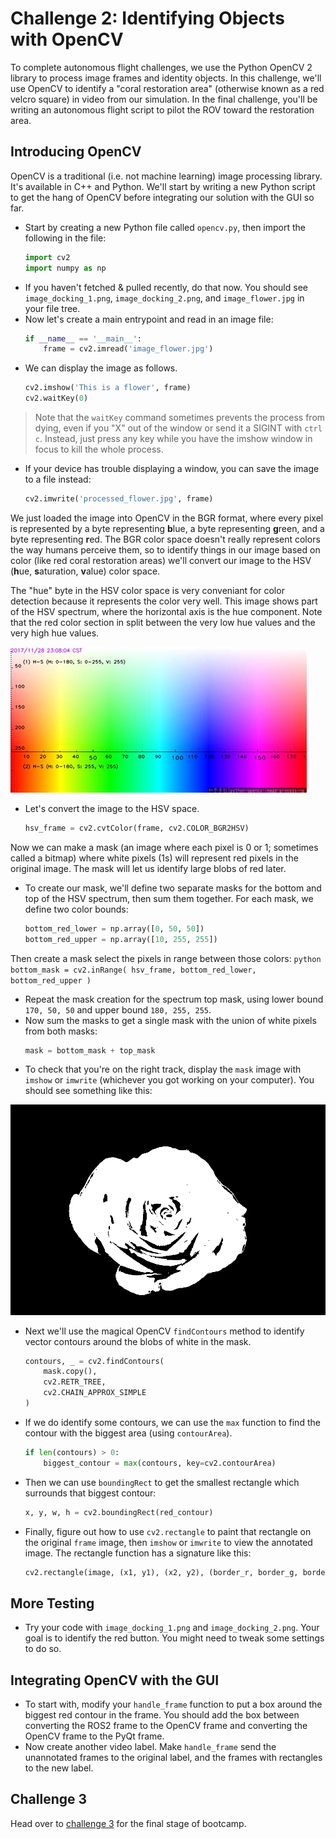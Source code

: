 # Challenge 2: Identifying Objects with OpenCV

To complete autonomous flight challenges, we use the Python OpenCV 2 library to process image frames and identity objects. In this challenge, we'll use OpenCV to identify a "coral restoration area" (otherwise known as a red velcro square) in video from our simulation. In the final challenge, you'll be writing an autonomous flight script to pilot the ROV toward the restoration area.

## Introducing OpenCV
OpenCV is a traditional (i.e. not machine learning) image processing library. It's available in C++ and Python. We'll start by writing a new Python script to get the hang of OpenCV before integrating our solution with the GUI so far.

 - Start by creating a new Python file called `opencv.py`, then import the following in the file:
    ```python
    import cv2
    import numpy as np
    ```
 - If you haven't fetched & pulled recently, do that now. You should see `image_docking_1.png`, `image_docking_2.png`, and `image_flower.jpg` in your file tree.
 - Now let's create a main entrypoint and read in an image file:
    ```python
    if __name__ == '__main__':
        frame = cv2.imread('image_flower.jpg')
    ```
 - We can display the image as follows.
    ```python
    cv2.imshow('This is a flower', frame)
    cv2.waitKey(0)
    ```
 > Note that the `waitKey` command sometimes prevents the process from dying, even if you "X" out of the window or send it a SIGINT with `ctrl` `c`. Instead, just press any key while you have the imshow window in focus to kill the whole process.

 - If your device has trouble displaying a window, you can save the image to a file instead:
    ```python
    cv2.imwrite('processed_flower.jpg', frame)
    ```
We just loaded the image into OpenCV in the BGR format, where every pixel is represented by a byte representing **b**lue, a byte representing **g**reen, and a byte representing **r**ed. The BGR color space doesn't really represent colors the way humans perceive them, so to identify things in our image based on color (like red coral restoration areas) we'll convert our image to the HSV (**h**ue, **s**aturation, **v**alue) color space.

The "hue" byte in the HSV color space is very conveniant for color detection because it represents the color very well. This image shows part of the HSV spectrum, where the horizontal axis is the hue component. Note that the red color section in split between the very low hue values and the very high hue values.

![Image of the HSV color spectrum](challenge_2_hsv_space.png)

 - Let's convert the image to the HSV space.
    ```python
    hsv_frame = cv2.cvtColor(frame, cv2.COLOR_BGR2HSV)
    ```

Now we can make a mask (an image where each pixel is 0 or 1; sometimes called a bitmap) where white pixels (1s) will represent red pixels in the original image. The mask will let us identify large blobs of red later.

 - To create our mask, we'll define two separate masks for the bottom and top of the HSV spectrum, then sum them together. For each mask, we define two color bounds:
    ```python
    bottom_red_lower = np.array([0, 50, 50])
    bottom_red_upper = np.array([10, 255, 255])
    ```
  Then create a mask select the pixels in range between those colors:
    ```python
    bottom_mask = cv2.inRange(
        hsv_frame,
        bottom_red_lower,
        bottom_red_upper
    )
    ```
 - Repeat the mask creation for the spectrum top mask, using lower bound `170, 50, 50` and upper bound `180, 255, 255`.
 - Now sum the masks to get a single mask with the union of white pixels from both masks:
    ```python
    mask = bottom_mask + top_mask
    ```
 - To check that you're on the right track, display the `mask` image with `imshow` or `imwrite` (whichever you got working on your computer). You should see something like this:

![Bitmap of the flower, where the flower pixels are white and everything else is black](challenge_2_mask.png)

 - Next we'll use the magical OpenCV `findContours` method to identify vector contours around the blobs of white in the mask.
    ```python
    contours, _ = cv2.findContours(
        mask.copy(),
        cv2.RETR_TREE,
        cv2.CHAIN_APPROX_SIMPLE
    )
    ```
 - If we do identify some contours, we can use the `max` function to find the contour with the biggest area (using `contourArea`).
    ```python
    if len(contours) > 0:
        biggest_contour = max(contours, key=cv2.contourArea)
    ```
 - Then we can use `boundingRect` to get the smallest rectangle which surrounds that biggest contour:
    ```python
    x, y, w, h = cv2.boundingRect(red_contour)
    ```
 - Finally, figure out how to use `cv2.rectangle` to paint that rectangle on the original `frame` image, then `imshow` or `imwrite` to view the annotated image. The rectangle function has a signature like this:
    ```python
    cv2.rectangle(image, (x1, y1), (x2, y2), (border_r, border_g, border_b), border_width)
    ```

## More Testing
 - Try your code with `image_docking_1.png` and `image_docking_2.png`. Your goal is to identify the red button. You might need to tweak some settings to do so.

## Integrating OpenCV with the GUI
 - To start with, modify your `handle_frame` function to put a box around the biggest red contour in the frame. You should add the box between converting the ROS2 frame to the OpenCV frame and converting the OpenCV frame to the PyQt frame.
 - Now create another video label. Make `handle_frame` send the unannotated frames to the original label, and the frames with rectangles to the new label.

## Challenge 3
Head over to [challenge 3](challenge_3.md) for the final stage of bootcamp.